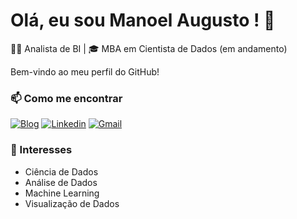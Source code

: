 # Olá, eu sou Manoel Augusto ! 👋

👨‍💼 Analista de BI | 🎓 MBA em Cientista de Dados (em andamento)

Bem-vindo ao meu perfil do GitHub! 

### 📫 Como me encontrar

[![Blog](https://img.shields.io/website?label=manoelaugustolima.com.br&style=for-the-badge&url=http://manoelaugustolima.com.br/)](http://manoelaugustolima.com.br)
[![Linkedin](https://img.shields.io/badge/LinkedIn-0077B5?style=for-the-badge&logo=linkedin&logoColor=white)](https://www.linkedin.com/in/manoel-augusto-lima-oliveira-de-almeida-8762a5123)
[![Gmail](https://img.shields.io/badge/Gmail-D14836?style=for-the-badge&logo=gmail&logoColor=white)](https://mail.google.com/mail/u/0/#inbox)

### 🌱 Interesses
- Ciência de Dados
- Análise de Dados
- Machine Learning
- Visualização de Dados
